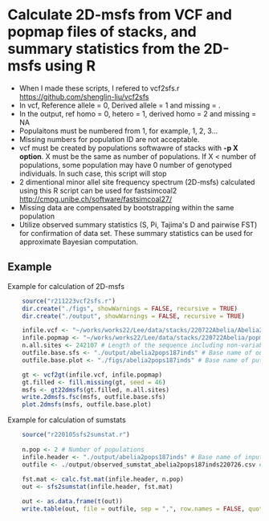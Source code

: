 Calculate 2D-msfs from VCF and popmap files of stacks, and summary statistics from the 2D-msfs using R
======
* When I made these scripts, I refered to vcf2sfs.r  <https://github.com/shenglin-liu/vcf2sfs>
* In vcf, Reference allele = 0, Derived allele = 1  and missing = .
* In the output, ref homo = 0, hetero = 1, derived homo = 2 and missing = NA
* Populaitons must be numbered from 1, for example, 1, 2, 3...
* Missing numbers for population ID are not acceptable.
* vcf must be created by populations softwawre of stacks with __-p X option__. X must be the same as number of populations. If X < number of populations, some population may have 0 number of genotyped individuals. In such case, this script will stop
* 2 dimentional minor allel site frequency spectrum (2D-msfs) calculated using this R script can be used for fastsimcoal2  <http://cmpg.unibe.ch/software/fastsimcoal27/>
* Missing data are compensated by bootstrapping within the same population
* Utilize observed summary statistics (S, Pi, Tajima's D and pairwise FST) for confirmation of data set. These summary statistics can be used for approximate Bayesian computation.


Example
------
Example for calculation of 2D-msfs
```R
    source("r211223vcf2sfs.r")
    dir.create("./figs", showWarnings = FALSE, recursive = TRUE)
    dir.create("./output", showWarnings = FALSE, recursive = TRUE)

    infile.vcf <- "~/works/works22/Lee/data/stacks/220722Abelia/Abelia2pops187inds/populations.snps.vcf" # Path for input VCF file
    infile.popmap <- "~/works/works22/Lee/data/stacks/220722Abelia/popmap/Abelia2pops187inds.txt" # Path for input popmap file
    n.all.sites <- 242107 # Length of the sequence including non-variable sites
    outfile.base.sfs <- "./output/abelia2pops187inds" # Base name of output sfs files
    outfile.base.plot <- "./figs/abelia2pops187inds" # Base name of putput sfs plot files

    gt <- vcf2gt(infile.vcf, infile.popmap)
    gt.filled <- fill.missing(gt, seed = 46)
    msfs <- gt22dmsfs(gt.filled, n.all.sites)
    write.2dmsfs.fsc(msfs, outfile.base.sfs)
    plot.2dmsfs(msfs, outfile.base.plot)
```
Example for calculation of sumstats
```R
    source("r220105sfs2sumstat.r")
    
    n.pop <- 2 # Number of populations
    infile.header <- "./output/abelia2pops187inds" # Base name of input sfs files
    outfile <- ./output/observed_sumstat_abelia2pops187inds220726.csv # Name of output csv file
    
    fst.mat <- calc.fst.mat(infile.header, n.pop)
    out <- sfs2sumstat(infile.header, fst.mat)

    out <- as.data.frame(t(out))
    write.table(out, file = outfile, sep = ",", row.names = FALSE, quote = FALSE)
```
